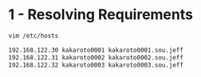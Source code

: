


# 1 - Resolving Requirements 

```bash
vim /etc/hosts
```
```bash
192.168.122.30 kakaroto0001 kakaroto0001.sou.jeff
192.168.122.31 kakaroto0002 kakaroto0002.sou.jeff
192.168.122.32 kakaroto0003 kakaroto0003.sou.jeff
```
